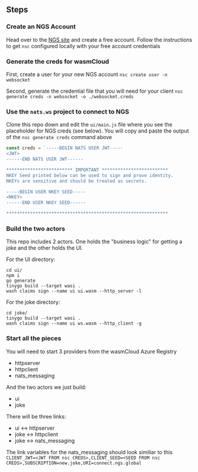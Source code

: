 ## Steps

### Create an NGS Account
Head over to the [NGS site](https://app.ngs.global/) and create a free account.
Follow the instructions to get `nsc` configured locally with your free account credentials

### Generate the creds for wasmCloud
First, create a user for your new NGS account 
`nsc create user -n websocket`

Second, generate the credential file that you will need for your client 
`nsc generate creds -n websocket -o ./websocket.creds`

### Use the `nats.ws` project to connect to NGS

Clone this repo down and edit the `ui/main.js` file where you see the placeholder for NGS creds (see below).
You will copy and paste the output of the `nsc generate creds` command above
```javascript
const creds = `-----BEGIN NATS USER JWT-----
<JWT>
------END NATS USER JWT------

************************* IMPORTANT *************************
NKEY Seed printed below can be used to sign and prove identity.
NKEYs are sensitive and should be treated as secrets.

-----BEGIN USER NKEY SEED-----
<NKEY>
------END USER NKEY SEED------

*************************************************************
```
### Build the two actors
This repo includes 2 actors.  One holds the "business logic" for getting a joke and the other holds the UI.

For the UI directory:
```
cd ui/
npm i
go generate
tinygo build --target wasi .
wash claims sign --name ui ui.wasm --http_server -l
```

For the joke directory:
```
cd joke/
tinygo build --target wasi .
wash claims sign --name ui ws.wasm --http_client -g
```
### Start all the pieces
You will need to start 3 providers from the wasmCloud Azure Registry

- httpserver
- httpclient 
- nats_messaging

And the two actors we just build: 
- ui 
- joke

There will be three links:
- ui <-> httpserver 
- joke <-> httpclient 
- joke <-> nats_messaging 

The link variables for the nats_messaging should look similiar to this 
`CLIENT_JWT=<JWT FROM nsc CREDS>,CLIENT_SEED=<SEED FROM nsc CREDS>,SUBSCRIPTION=new.joke,URI=connect.ngs.global `

